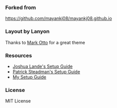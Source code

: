 
### Forked from 
https://github.com/mayankj08/mayankj08.github.io


### Layout by Lanyon
Thanks to [Mark Otto](https://github.com/mdo) for a great theme

### Resources
* [Joshua Lande's Setup Guide](http://joshualande.com/jekyll-github-pages-poole/)
* [Patrick Steadman's Setup Guide](http://patricksteadman.ca/2014/08/04/lanyonsetup/)
* [My Setup Guide](http://kylestratis.com/2015/04/17/blog-setup/)

### License
MIT License
